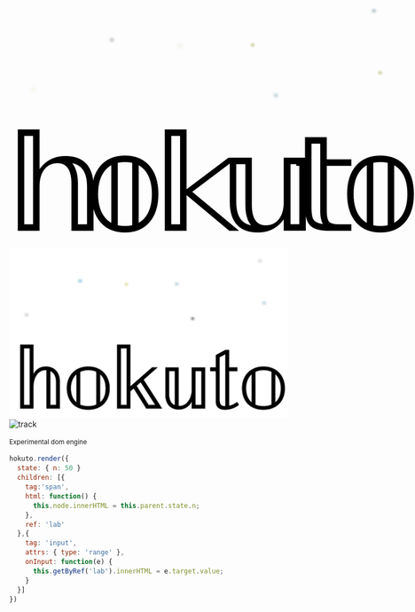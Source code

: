 
<style>@keyframes shine{    0% {color: white;}    20% {color: yellow;}    23% {filter:blur(4px)}    26% {filter:blur(2x);font-size:0.5em}    50% {color: #88ddFF;font-size:1em}    90% {color: white;}    100% {color: transparent;}}</style>
<style>@keyframes shadow{    0% {opacity:1}  40% {opacity:1}    50% {opacity:0.2}  60% {opacity:1}    100% {opacity:1}}</style>
<div style="width:735px;height:448px;pointer-events: none;background-color:#FFFFFF00;position:relative;overflow:hidden;"><div style="animation-name:shadow;animation-duration:5s;animation-timing-function:linear;animation-delay:0s;animation-iteration-count:infinite;animation-direction:alternate;filter:blur(0px);;z-index:1;font-family:Verdana;font-weight:400;color:#000000;opacity:1;position:absolute;transform-origin:center center;transform:translate(74.5px,335.5px) scale(12);font-size:20px" data-id="h">𝕙</div><div style="animation-name:shadow;animation-duration:5s;animation-timing-function:linear;animation-delay:0.2s;animation-iteration-count:infinite;animation-direction:alternate;filter:blur(0px);;z-index:1;font-family:Verdana;font-weight:400;color:#000000;opacity:1;position:absolute;transform-origin:center center;transform:translate(202.5px,335.5px) scale(12);font-size:20px" data-id="o">𝕠</div><div style="animation-name:shadow;animation-duration:5s;animation-timing-function:linear;animation-delay:0.4s;animation-iteration-count:infinite;animation-direction:alternate;filter:blur(0px);;z-index:1;font-family:Verdana;font-weight:400;color:#000000;opacity:1;position:absolute;transform-origin:center center;transform:translate(330.5px,335.5px) scale(12);font-size:20px" data-id="k">𝕜</div><div style="animation-name:shadow;animation-duration:5s;animation-timing-function:linear;animation-delay:0.6s;animation-iteration-count:infinite;animation-direction:alternate;filter:blur(0px);;z-index:1;font-family:Verdana;font-weight:400;color:#000000;opacity:1;position:absolute;transform-origin:center center;transform:translate(458.5px,335.5px) scale(12);font-size:20px" data-id="u">𝕦</div><div style="animation-name:shadow;animation-duration:5s;animation-timing-function:linear;animation-delay:0.8s;animation-iteration-count:infinite;animation-direction:alternate;filter:blur(0px);;z-index:1;font-family:Verdana;font-weight:400;color:#000000;opacity:1;position:absolute;transform-origin:center center;transform:translate(562.5px,335.5px) scale(12);font-size:20px" data-id="t">𝕥</div><div style="animation-name:shadow;animation-duration:5s;animation-timing-function:linear;animation-delay:1s;animation-iteration-count:infinite;animation-direction:alternate;filter:blur(0px);;z-index:1;font-family:Verdana;font-weight:400;color:#000000;opacity:1;position:absolute;transform-origin:center center;transform:translate(663.5px,335.5px) scale(12);font-size:20px" data-id="o1">𝕠</div><div style="width:10px;text-align:center;height:10px;line-height:10px;animation-name:shine;animation-duration:1s;animation-timing-function:linear;animation-delay:0s;animation-iteration-count:infinite;text-shadow:0 0 1px black;filter:blur(0px) blur(2px);;z-index:1;font-family:Verdana;font-weight:400;color:#000000;opacity:1;position:absolute;transform-origin:center center;transform:translate(653px,33px);font-size:20px" data-id="s1">*</div><div style="width:10px;text-align:center;height:10px;line-height:10px;animation-name:shine;animation-duration:1.3s;animation-timing-function:linear;animation-delay:0.3s;animation-iteration-count:infinite;text-shadow:0 0 1px black;filter:blur(0px) blur(2px);;z-index:2;font-family:Verdana;font-weight:400;color:#000000;opacity:1;position:absolute;transform-origin:center center;transform:translate(664px,144px);font-size:20px" data-id="s2">*</div><div style="width:10px;text-align:center;height:10px;line-height:10px;animation-name:shine;animation-duration:0.5s;animation-timing-function:linear;animation-delay:0.4s;animation-iteration-count:infinite;text-shadow:0 0 1px black;filter:blur(0px) blur(2px);;z-index:2;font-family:Verdana;font-weight:400;color:#000000;opacity:1;position:absolute;transform-origin:center center;transform:translate(476px,185px);font-size:20px" data-id="s3">*</div><div style="width:10px;text-align:center;height:10px;line-height:10px;animation-name:shine;animation-duration:0.7s;animation-timing-function:linear;animation-delay:0.25s;animation-iteration-count:infinite;text-shadow:0 0 1px black;filter:blur(0px) blur(2px);;z-index:2;font-family:Verdana;font-weight:400;color:#000000;opacity:1;position:absolute;transform-origin:center center;transform:translate(434px,94px);font-size:20px" data-id="s4">*</div><div style="width:10px;text-align:center;height:10px;line-height:10px;animation-name:shine;animation-duration:1.1s;animation-timing-function:linear;animation-delay:0.25s;animation-iteration-count:infinite;text-shadow:0 0 1px black;filter:blur(0px) blur(2px);;z-index:2;font-family:Verdana;font-weight:400;color:#000000;opacity:1;position:absolute;transform-origin:center center;transform:translate(303px,94px);font-size:20px" data-id="s5">*</div><div style="width:10px;text-align:center;height:10px;line-height:10px;animation-name:shine;animation-duration:.77s;animation-timing-function:linear;animation-delay:0.3s;animation-iteration-count:infinite;text-shadow:0 0 1px black;filter:blur(0px) blur(2px);;z-index:2;font-family:Verdana;font-weight:400;color:#000000;opacity:1;position:absolute;transform-origin:center center;transform:translate(180px,86px);font-size:20px" data-id="s6">*</div><div style="width:10px;text-align:center;height:10px;line-height:10px;animation-name:shine;animation-duration:1.11s;animation-timing-function:linear;animation-delay:.33s;animation-iteration-count:infinite;text-shadow:0 0 1px black;filter:blur(0px) blur(2px);;z-index:2;font-family:Verdana;font-weight:400;color:#000000;opacity:1;position:absolute;transform-origin:center center;transform:translate(39px,175px);font-size:20px" data-id="s7">*</div></div>

![hokuto](hokuto.png)
![track](https://click.jmvc.org/p/fEtBzv7O/1)

<small>Experimental dom engine</small>


``` js
hokuto.render({
  state: { n: 50 }
  children: [{
    tag:'span',
    html: function() {
      this.node.innerHTML = this.parent.state.n;
    },
    ref: 'lab'
  },{
    tag: 'input',
    attrs: { type: 'range' },
    onInput: function(e) {
      this.getByRef('lab').innerHTML = e.target.value;
    }
  }]
})
```


  
